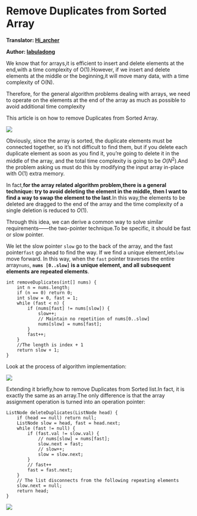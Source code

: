 Remove Duplicates from Sorted Array
===================================

**Translator: [Hi\_archer](https://hiarcher.top/)**

**Author: [labuladong](https://github.com/labuladong)**

We know that for arrays,it is efficient to insert and delete elements at the end,with a time complexity of O(1).However, if we insert and delete elements at the middle or the beginning,it will move many data, with a time complexity of O(N).

Therefore, for the general algorithm problems dealing with arrays, we need to operate on the elements at the end of the array as much as possible to avoid additional time complexity

This article is on how to remove Duplicates from Sorted Array.

![](../pictures/Remove_Duplicates_from_Sorted_Array/title1.jpg)

Obviously, since the array is sorted, the duplicate elements must be connected together, so it’s not difficult to find them, but if you delete each duplicate element as soon as you find it, you’re going to delete it in the middle of the array, and the total time complexity is going to be <span class="math inline">*O*(*N*<sup>2</sup>)</span>.And the problem asking us must do this by modifying the input array in-place with O(1) extra memory.

In fact,**for the array related algorithm problem,there is a general technique: try to avoid deleting the element in the middle, then I want to find a way to swap the element to the last**.In this way,the elements to be deleted are dragged to the end of the array and the time complexity of a single deletion is reduced to <span class="math inline">*O*(1)</span>.

Through this idea, we can derive a common way to solve similar requirements——the two-pointer technique.To be specific, it should be fast or slow pointer.

We let the slow pointer `slow` go to the back of the array, and the fast pointer`fast` go ahead to find the way. If we find a unique element,let`slow` move forward. In this way, when the `fast` pointer traverses the entire array`nums`, **`nums [0..slow]` is a unique element, and all subsequent elements are repeated elements**.

    int removeDuplicates(int[] nums) {
        int n = nums.length;
        if (n == 0) return 0;
        int slow = 0, fast = 1;
        while (fast < n) {
            if (nums[fast] != nums[slow]) {
                slow++;
                // Maintain no repetition of nums[0..slow] 
                nums[slow] = nums[fast];
            }
            fast++;
        }
        //The length is index + 1 
        return slow + 1;
    }

Look at the process of algorithm implementation:

![](../pictures/Remove_Duplicates_from_Sorted_Array/1.gif)

Extending it briefly,how to remove Duplicates from Sorted list.In fact, it is exactly the same as an array.The only difference is that the array assignment operation is turned into an operation pointer:

    ListNode deleteDuplicates(ListNode head) {
        if (head == null) return null;
        ListNode slow = head, fast = head.next;
        while (fast != null) {
            if (fast.val != slow.val) {
                // nums[slow] = nums[fast];
                slow.next = fast;
                // slow++;
                slow = slow.next;
            }
            // fast++
            fast = fast.next;
        }
        // The list disconnects from the following repeating elements
        slow.next = null;
        return head;
    }

![](../pictures/Remove_Duplicates_from_Sorted_Array/2.gif)
